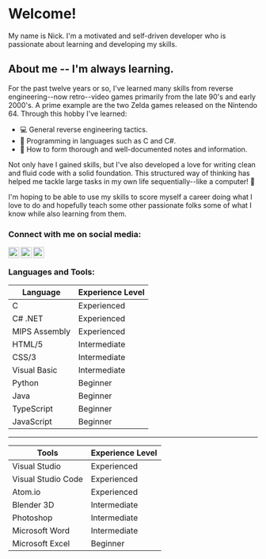 # Welcome!
My name is Nick. I'm a motivated and self-driven developer who is passionate about learning and developing my skills.

## About me -- I'm always learning.
For the past twelve years or so, I've learned many skills from reverse engineering--now retro--video games primarily from the late 90's and early 2000's. A prime example are the two Zelda games released on the Nintendo 64. Through this hobby I've learned:
* 💻 General reverse engineering tactics.
* 💾 Programming in languages such as C and C#.
* 🌱 How to form thorough and well-documented notes and information.

Not only have I gained skills, but I've also developed a love for writing clean and fluid code with a solid foundation. This structured way of thinking has helped me tackle large tasks in my own life sequentially--like a computer! 🤖

I'm hoping to be able to use my skills to score myself a career doing what I love to do and hopefully teach some other passionate folks some of what I know while also learning from them. 

### Connect with me on social media:
[<img align="left" alt="CrookedPoe | YouTube" width="22px" src="https://cdn.jsdelivr.net/npm/simple-icons@v3/icons/youtube.svg" />][youtube]
[<img align="left" alt="CrookedPoe | LinkedIn" width="22px" src="https://cdn.jsdelivr.net/npm/simple-icons@v3/icons/linkedin.svg" />][linkedin]
[<img align="left" alt="DJInsomniaPro | Instagram" width="22px" src="https://cdn.jsdelivr.net/npm/simple-icons@v3/icons/instagram.svg" />][instagram]
<br />
### Languages and Tools:
| Language | Experience Level |
| --- | ----------- |
| C | Experienced |
| C# .NET| Experienced |
| MIPS Assembly | Experienced |
| HTML/5 | Intermediate |
| CSS/3 | Intermediate |
| Visual Basic | Intermediate
| Python | Beginner |
| Java | Beginner |
| TypeScript | Beginner |
| JavaScript | Beginner |
---
| Tools | Experience Level |
| --- | ----------- |
| Visual Studio | Experienced |
| Visual Studio Code | Experienced |
| Atom.io | Experienced |
| Blender 3D | Intermediate
| Photoshop | Intermediate |
| Microsoft Word | Intermediate |
| Microsoft Excel | Beginner |


[website]: https://nickjs.site
[youtube]: https://www.youtube.com/c/CrookedPoe
[instagram]: https://www.instagram.com/djinsomniapro/
[linkedin]: https://www.linkedin.com/in/nickolas-sanguinetti-a359901b4/
